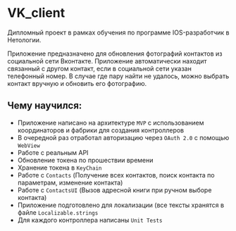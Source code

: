 # VK_client

Дипломный проект в рамках обучения по программе IOS-разработчик в Нетологии.

Приложение предназначено для обновления фотографий контактов из социальной сети Вконтакте.
Приложение автоматически находит связанный с другом контакт, если в социальной сети указан телефонный номер.
В случае где пару найти не удалось, можно выбрать контакт вручную и обновить его фотографию.

## Чему научился:

 - Приложение написано на архитектуре `MVP` с использованием координаторов и фабрики для создания контроллеров
 - В очередной раз отработал авторизацию через `OAuth 2.0` с помощью `WebView`
 - Работе с реальным API
 - Обновление токена по прошествии времени
 - Хранение токена в `KeyChain`
 - Работе с `Contacts` (Получение всех контактов, поиск контакта по параметрам, изменение контакта)
 - Работе с `ContactsUI` (Вызов адресной книги при ручном выборе контакта)
 - Приложение подготовлено для локализации (все тексты хранятся в файле `Localizable.strings`
 - Для каждого контроллера написаны `Unit Tests`
